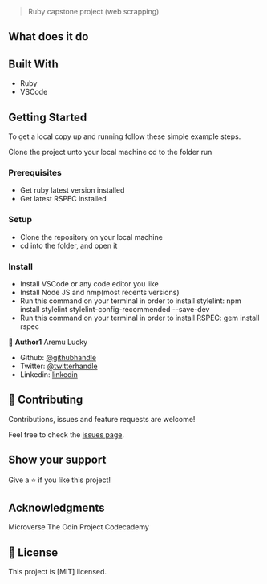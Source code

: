 > Ruby capstone project (web scrapping)

## What does it do

## Built With

- Ruby
- VSCode

## Getting Started

To get a local copy up and running follow these simple example steps.

Clone the project unto your local machine cd to the folder run

### Prerequisites

- Get ruby latest version installed
- Get latest RSPEC installed

### Setup

- Clone the repository on your local machine
- cd into the folder, and open it

### Install

- Install VSCode or any code editor you like
- Install Node JS and nmp(most recents versions)
- Run this command on your terminal in order to install stylelint: npm install stylelint stylelint-config-recommended --save-dev
- Run this command on your terminal in order to install RSPEC: gem install rspec


👤 **Author1**
Aremu Lucky

- Github: [@githubhandle](https://github.com/Luckyaremu)
- Twitter: [@twitterhandle](@luckyaremu)
- Linkedin: [linkedin]()


## 🤝 Contributing

Contributions, issues and feature requests are welcome!

Feel free to check the [issues page]().

## Show your support

Give a ⭐️ if you like this project!

## Acknowledgments

Microverse
The Odin Project
Codecademy

## 📝 License

This project is [MIT] licensed.